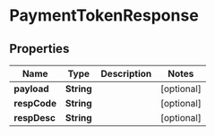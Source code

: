 # PaymentTokenResponse

## Properties
Name | Type | Description | Notes
------------ | ------------- | ------------- | -------------
**payload** | **String** |  |  [optional]
**respCode** | **String** |  |  [optional]
**respDesc** | **String** |  |  [optional]
